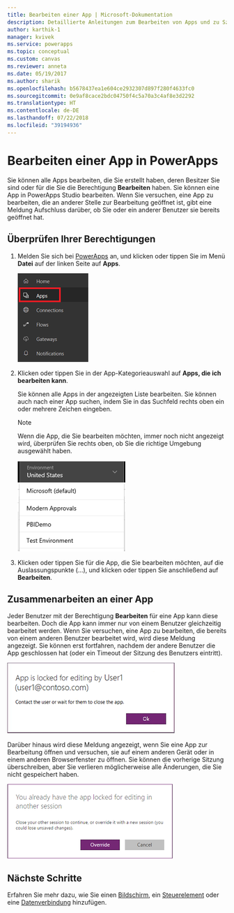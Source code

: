 ```yaml
---
title: Bearbeiten einer App | Microsoft-Dokumentation
description: Detaillierte Anleitungen zum Bearbeiten von Apps und zu Szenarien mit gesperrten Sitzungen
author: karthik-1
manager: kvivek
ms.service: powerapps
ms.topic: conceptual
ms.custom: canvas
ms.reviewer: anneta
ms.date: 05/19/2017
ms.author: sharik
ms.openlocfilehash: b5678437ea1e604ce2932307d897f280f4633fc0
ms.sourcegitcommit: 0e9af8cace2bdc04750f4c5a70a3c4af8e3d2292
ms.translationtype: HT
ms.contentlocale: de-DE
ms.lasthandoff: 07/22/2018
ms.locfileid: "39194936"
---
```

# <a name="edit-an-app-in-powerapps"></a>Bearbeiten einer App in PowerApps
Sie können alle Apps bearbeiten, die Sie erstellt haben, deren Besitzer Sie sind oder für die Sie die Berechtigung **Bearbeiten** haben. Sie können eine App in PowerApps Studio bearbeiten. Wenn Sie versuchen, eine App zu bearbeiten, die an anderer Stelle zur Bearbeitung geöffnet ist, gibt eine Meldung Aufschluss darüber, ob Sie oder ein anderer Benutzer sie bereits geöffnet hat.

## <a name="verify-your-permissions"></a>Überprüfen Ihrer Berechtigungen
1. Melden Sie sich bei [PowerApps](https://web.powerapps.com?utm_source=padocs&utm_medium=linkinadoc&utm_campaign=referralsfromdoc) an, und klicken oder tippen Sie im Menü **Datei** auf der linken Seite auf **Apps**.
   
    ![Option „Apps“ im Menü „Datei“](./media/edit-app/file-apps.png)

2. Klicken oder tippen Sie in der App-Kategorieauswahl auf **Apps, die ich bearbeiten kann**.

    Sie können alle Apps in der angezeigten Liste bearbeiten. Sie können auch nach einer App suchen, indem Sie in das Suchfeld rechts oben ein oder mehrere Zeichen eingeben.

    > [!NOTE]
    > Wenn die App, die Sie bearbeiten möchten, immer noch nicht angezeigt wird, überprüfen Sie rechts oben, ob Sie die richtige Umgebung ausgewählt haben.
   
    ![Liste der Umgebungen](./media/edit-app/environment-list.png)

1. Klicken oder tippen Sie für die App, die Sie bearbeiten möchten, auf die Auslassungspunkte (...), und klicken oder tippen Sie anschließend auf **Bearbeiten**.

## <a name="collaborate-on-an-app"></a>Zusammenarbeiten an einer App
Jeder Benutzer mit der Berechtigung **Bearbeiten** für eine App kann diese bearbeiten. Doch die App kann immer nur von einem Benutzer gleichzeitig bearbeitet werden. Wenn Sie versuchen, eine App zu bearbeiten, die bereits von einem anderen Benutzer bearbeitet wird, wird diese Meldung angezeigt. Sie können erst fortfahren, nachdem der andere Benutzer die App geschlossen hat (oder ein Timeout der Sitzung des Benutzers eintritt).

![](./media/edit-app/applock-otheruser.png)

Darüber hinaus wird diese Meldung angezeigt, wenn Sie eine App zur Bearbeitung öffnen und versuchen, sie auf einem anderen Gerät oder in einem anderen Browserfenster zu öffnen. Sie können die vorherige Sitzung überschreiben, aber Sie verlieren möglicherweise alle Änderungen, die Sie nicht gespeichert haben.

![](./media/edit-app/applock-selfuser.png)

## <a name="next-steps"></a>Nächste Schritte
Erfahren Sie mehr dazu, wie Sie einen [Bildschirm](add-screen-context-variables.md), ein [Steuerelement](add-configure-controls.md) oder eine [Datenverbindung](add-data-connection.md) hinzufügen.


